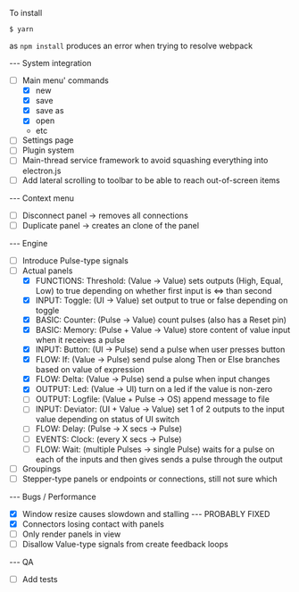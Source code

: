 To install

    $ yarn

as ```npm install``` produces an error when trying to resolve webpack


--- System integration

- [ ] Main menu' commands
    - [x] new
    - [x] save
    - [x] save as
    - [x] open
    - etc
- [ ] Settings page
- [ ] Plugin system
- [ ] Main-thread service framework to avoid squashing everything into electron.js
- [ ] Add lateral scrolling to toolbar to be able to reach out-of-screen items

--- Context menu

- [ ] Disconnect panel -> removes all connections
- [ ] Duplicate panel -> creates an clone of the panel

--- Engine

- [ ] Introduce Pulse-type signals
- [ ] Actual panels
    - [x] FUNCTIONS: Threshold: (Value -> Value) sets outputs (High, Equal, Low) to true depending on whether first input is <=> than second
    - [x] INPUT: Toggle: (UI -> Value) set output to true or false depending on toggle
    - [x] BASIC: Counter: (Pulse -> Value) count pulses (also has a Reset pin)
    - [x] BASIC: Memory: (Pulse + Value -> Value) store content of value input when it receives a pulse
    - [x] INPUT: Button: (UI -> Pulse) send a pulse when user presses button
    - [x] FLOW: If: (Value -> Pulse) send pulse along Then or Else branches based on value of expression
    - [x] FLOW: Delta: (Value -> Pulse) send a pulse when input changes
    - [x] OUTPUT: Led: (Value -> UI) turn on a led if the value is non-zero
    - [ ] OUTPUT: Logfile: (Value + Pulse -> OS) append message to file
    - [ ] INPUT: Deviator: (UI + Value -> Value) set 1 of 2 outputs to the input value depending on status of UI switch
    - [ ] FLOW: Delay: (Pulse -> X secs -> Pulse)
    - [ ] EVENTS: Clock: (every X secs -> Pulse)
    - [ ] FLOW: Wait: (multiple Pulses -> single Pulse) waits for a pulse on each of the inputs and then gives sends a pulse through the output
- [ ] Groupings
- [ ] Stepper-type panels or endpoints or connections, still not sure which

--- Bugs / Performance

- [x] Window resize causes slowdown and stalling --- PROBABLY FIXED
- [x] Connectors losing contact with panels
- [ ] Only render panels in view
- [ ] Disallow Value-type signals from create feedback loops

--- QA

- [ ] Add tests